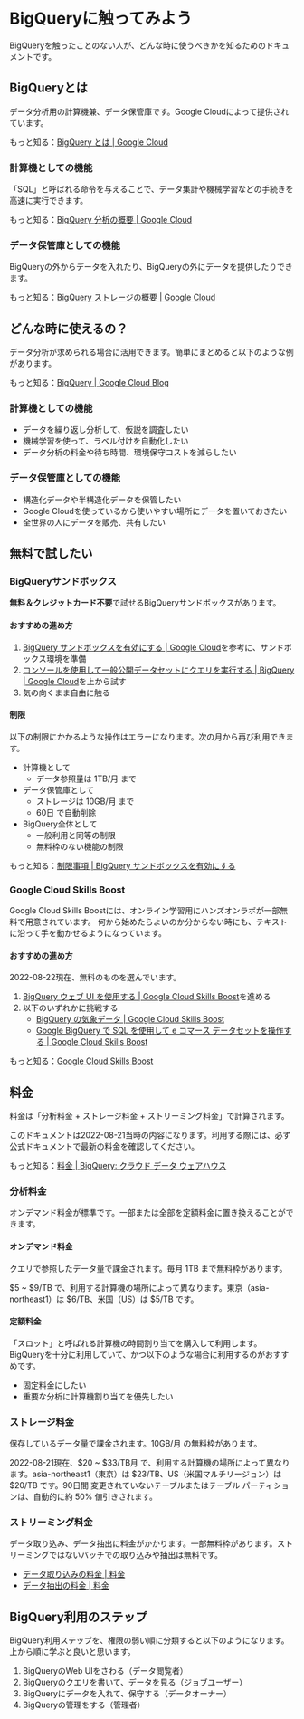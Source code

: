 # BigQueryに触ってみよう

BigQueryを触ったことのない人が、どんな時に使うべきかを知るためのドキュメントです。

## BigQueryとは

データ分析用の計算機兼、データ保管庫です。Google Cloudによって提供されています。

もっと知る：[BigQuery とは | Google Cloud](https://cloud.google.com/bigquery/docs/introduction?hl=ja)

### 計算機としての機能

「SQL」と呼ばれる命令を与えることで、データ集計や機械学習などの手続きを高速に実行できます。

もっと知る：[BigQuery 分析の概要 | Google Cloud](https://cloud.google.com/bigquery/docs/query-overview?hl=ja)

### データ保管庫としての機能

BigQueryの外からデータを入れたり、BigQueryの外にデータを提供したりできます。

もっと知る：[BigQuery ストレージの概要 | Google Cloud](https://cloud.google.com/bigquery/docs/storage_overview?hl=ja)

## どんな時に使えるの？
データ分析が求められる場合に活用できます。簡単にまとめると以下のような例があります。

もっと知る：[BigQuery | Google Cloud Blog](https://cloud.google.com/blog/ja/products/bigquery)

### 計算機としての機能
- データを繰り返し分析して、仮説を調査したい
- 機械学習を使って、ラベル付けを自動化したい
- データ分析の料金や待ち時間、環境保守コストを減らしたい

### データ保管庫としての機能
- 構造化データや半構造化データを保管したい
- Google Cloudを使っているから使いやすい場所にデータを置いておきたい
- 全世界の人にデータを販売、共有したい


## 無料で試したい

### BigQueryサンドボックス
**無料＆クレジットカード不要**で試せるBigQueryサンドボックスがあります。

#### おすすめの進め方

1. [BigQuery サンドボックスを有効にする | Google Cloud](https://cloud.google.com/bigquery/docs/sandbox?hl=ja)を参考に、サンドボックス環境を準備
2. [コンソールを使用して一般公開データセットにクエリを実行する | BigQuery | Google Cloud](https://cloud.google.com/bigquery/docs/quickstarts/query-public-dataset-console?hl=ja)を上から試す
3. 気の向くまま自由に触る

#### 制限

以下の制限にかかるような操作はエラーになります。次の月から再び利用できます。

- 計算機として
    - データ参照量は 1TB/月 まで
- データ保管庫として
    - ストレージは 10GB/月 まで
    - 60日 で自動削除
- BigQuery全体として
    - 一般利用と同等の制限
    - 無料枠のない機能の制限

もっと知る：[制限事項 | BigQuery サンドボックスを有効にする](https://cloud.google.com/bigquery/docs/sandbox?hl=ja#limitations)

### Google Cloud Skills Boost

Google Cloud Skills Boostには、オンライン学習用にハンズオンラボが一部無料で用意されています。
何から始めたらよいのか分からない時にも、テキストに沿って手を動かせるようになっています。

#### おすすめの進め方
2022-08-22現在、無料のものを選んでいます。

1. [BigQuery ウェブ UI を使用する | Google Cloud Skills Boost](https://www.cloudskillsboost.google/focuses/3616?locale=ja&parent=catalog)を進める
2. 以下のいずれかに挑戦する
    - [BigQuery の気象データ | Google Cloud Skills Boost](https://www.cloudskillsboost.google/focuses/609?locale=ja&parent=catalog)
    - [Google BigQuery で SQL を使用して e コマース データセットを操作する | Google Cloud Skills Boost](https://www.cloudskillsboost.google/focuses/3618?locale=ja&parent=catalog)

もっと知る：[Google Cloud Skills Boost](https://www.cloudskillsboost.google/?locale=ja)

## 料金

料金は「分析料金 + ストレージ料金 + ストリーミング料金」で計算されます。

このドキュメントは2022-08-21当時の内容になります。利用する際には、必ず公式ドキュメントで最新の料金を確認してください。

もっと知る：[料金 | BigQuery: クラウド データ ウェアハウス](https://cloud.google.com/bigquery/pricing?hl=ja)

### 分析料金

オンデマンド料金が標準です。一部または全部を定額料金に置き換えることができます。

#### オンデマンド料金

クエリで参照したデータ量で課金されます。毎月 1TB まで無料枠があります。

$5 ~ $9/TB で、利用する計算機の場所によって異なります。東京（asia-northeast1）は $6/TB、米国（US）は $5/TB です。

#### 定額料金

「スロット」と呼ばれる計算機の時間割り当てを購入して利用します。 BigQueryを十分に利用していて、かつ以下のような場合に利用するのがおすすめです。

- 固定料金にしたい
- 重要な分析に計算機割り当てを優先したい

### ストレージ料金

保存しているデータ量で課金されます。10GB/月 の無料枠があります。

2022-08-21現在、$20 ~ $33/TB月 で、利用する計算機の場所によって異なります。asia-northeast1（東京）は $23/TB、US（米国マルチリージョン）は $20/TB です。90日間 変更されていないテーブルまたはテーブル パーティションは、自動的に約 50% 値引きされます。

### ストリーミング料金

データ取り込み、データ抽出に料金がかかります。一部無料枠があります。ストリーミングではないバッチでの取り込みや抽出は無料です。

- [データ取り込みの料金 | 料金](https://cloud.google.com/bigquery/pricing?hl=ja#data_ingestion_pricing)
- [データ抽出の料金 | 料金](https://cloud.google.com/bigquery/pricing?hl=ja#data_extraction_pricing)

## BigQuery利用のステップ

BigQuery利用ステップを、権限の弱い順に分類すると以下のようになります。
上から順に学ぶと良いと思います。

1. BigQueryのWeb UIをさわる（データ閲覧者）
2. BigQueryのクエリを書いて、データを見る（ジョブユーザー）
3. BigQueryにデータを入れて、保守する（データオーナー）
4. BigQueryの管理をする（管理者）
